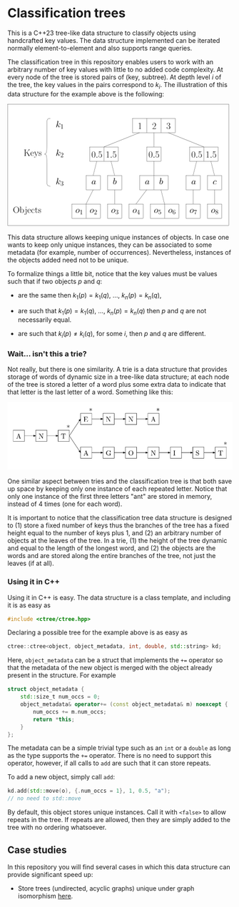 # Classification trees

This is a C++23 tree-like data structure to classify objects using handcrafted key values. The data structure implemented can be iterated normally element-to-element and also supports range queries.

The classification tree in this repository enables users to work with an arbitrary number of key values with little to no added code complexity. At every node of the tree is stored pairs of (key, subtree). At depth level $i$ of the tree, the key values in the pairs correspond to $k_i$. The illustration of this data structure for the example above is the following:

![The example of the data structure using the example in the figure above.](figures/classification_tree_example.png)

This data structure allows keeping unique instances of objects. In case one wants to keep only unique instances, they can be associated to some metadata (for example, number of occurrences). Nevertheless, instances of the objects added need not to be unique.

To formalize things a little bit, notice that the key values must be values such that if two objects $p$ and $q$:

-   are the same then $k_1(p) = k_1(q)$, $\dots$, $k_n(p) = k_n(q)$,

-   are such that $k_1(p) = k_1(q)$, $\dots$, $k_n(p) = k_n(q)$ then $p$ and $q$ are not necessarily equal.

-   are such that $k_i(p) \neq k_i(q)$, for some $i$, then $p$ and $q$ are different.

### Wait... isn't this a trie?

Not really, but there is one similarity. A trie is a data structure that provides storage of words of dynamic size in a tree-like data structure; at each node of the tree is stored a letter of a word plus some extra data to indicate that that letter is the last letter of a word. Something like this:

![An example of a trie. The words that the trie contains are: "ant", "ante", "antenna", "antagonist"](figures/trie.png)

One similar aspect between tries and the classification tree is that both save up space by keeping only one instance of each repeated letter. Notice that only one instance of the first three letters "ant" are stored in memory, instead of 4 times (one for each word).

It is important to notice that the classification tree data structure is designed to (1) store a fixed number of keys thus the branches of the tree has a fixed height equal to the number of keys plus 1, and (2) an arbitrary number of objects at the leaves of the tree. In a trie, (1) the height of the tree dynamic and equal to the length of the longest word, and (2) the objects are the words and are stored along the entire branches of the tree, not just the leaves (if at all).

### Using it in C++

Using it in C++ is easy. The data structure is a class template, and including it is as easy as

```cpp
#include <ctree/ctree.hpp>
```

Declaring a possible tree for the example above is as easy as

```cpp
ctree::ctree<object, object_metadata, int, double, std::string> kd;
```

Here, `object_metadata` can be a struct that implements the `+=` operator so that the metadata of the new object is merged with the object already present in the structure. For example

```cpp
struct object_metadata {
    std::size_t num_occs = 0;
    object_metadata& operator+= (const object_metadata& m) noexcept {
        num_occs += m.num_occs;
        return *this;
    }
};
```

The metadata can be a simple trivial type such as an `int` or a `double` as long as the type supports the `+=` operator. There is no need to support this operator, however, if all calls to `add` are such that it can store repeats.

To add a new object, simply call `add`:

```cpp
kd.add(std::move(o), {.num_occs = 1}, 1, 0.5, "a");
// no need to std::move
```

By default, this object stores unique instances. Call it with `<false>` to allow repeats in the tree. If repeats are allowed, then they are simply added to the tree with no ordering whatsoever.

## Case studies

In this repository you will find several cases in which this data structure can provide significant speed up:

-   Store trees (undirected, acyclic graphs) unique under graph isomorphism [here](/tree/main/cases/trees/README.md).
